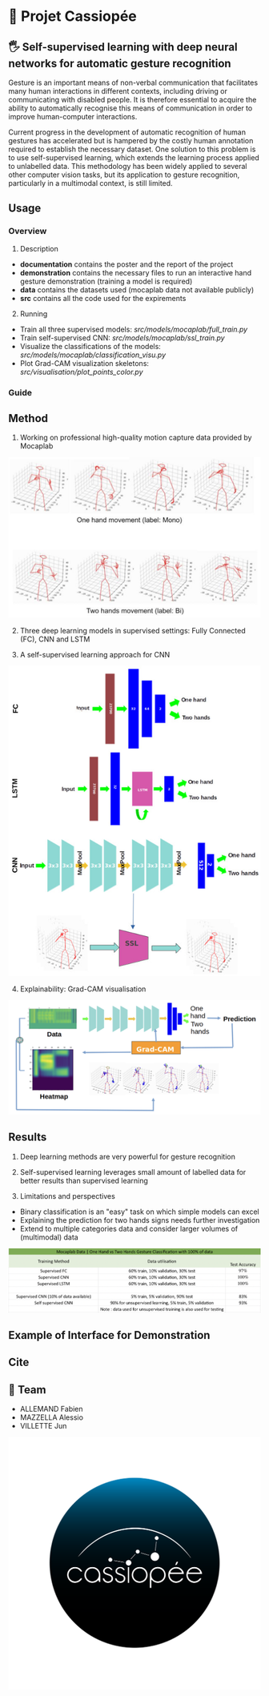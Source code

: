 # 🌌 Projet Cassiopée

## 🖐 Self-supervised learning with deep neural networks for automatic gesture recognition
Gesture is an important means of non-verbal communication that facilitates many human interactions in different contexts, including driving or communicating with disabled people. It is therefore essential to acquire the ability to automatically recognise this means of communication in order to improve human-computer interactions.

Current progress in the development of automatic recognition of human gestures has accelerated but is hampered by the costly human annotation required to establish the necessary dataset. One solution to this problem is to use self-supervised learning, which extends the learning process applied to unlabelled data. This methodology has been widely applied to several other computer vision tasks, but its application to gesture recognition, particularly in a multimodal context, is still limited.

## Usage

### Overview

1. Description
- **documentation** contains the poster and the report of the project
- **demonstration** contains the necessary files to run an interactive hand gesture demonstration (training a model is required)
- **data** contains the datasets used (mocaplab data not available publicly)
- **src** contains all the code used for the expirements

2. Running
- Train all three supervised models: *src/models/mocaplab/full_train.py*
- Train self-supervised CNN: *src/models/mocaplab/ssl_train.py*
- Visualize the classifications of the models: *src/models/mocaplab/classification_visu.py*
- Plot Grad-CAM visualization skeletons: *src/visualisation/plot_points_color.py*

### Guide

## Method

1. Working on professional high-quality motion capture data provided by Mocaplab

![](img/skeletons.png)

2. Three deep learning models in supervised settings: Fully Connected (FC), CNN and LSTM

3. A self-supervised learning approach for CNN

![](img/models_architecture.jpeg)

4. Explainability: Grad-CAM visualisation

![](img/gradcam.png)

## Results

1. Deep learning methods are very powerful for gesture recognition

2. Self-supervised learning leverages small amount of labelled data for better results than supervised learning

3. Limitations and perspectives
- Binary classification is an "easy" task on which simple models can excel 
- Explaining the prediction for two hands signs needs further investigation  
- Extend to multiple categories data and consider larger volumes of (multimodal) data

![](img/results_tab.png)

## Example of Interface for Demonstration

## Cite

## 👥 Team
- ALLEMAND Fabien
- MAZZELLA Alessio
- VILLETTE Jun

![](img/cassiopee_1.png)